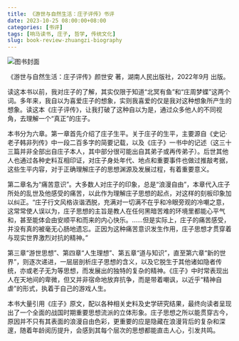 ```yaml
---
title: 《游世与自然生活：庄子评传》书评
date: 2023-10-25 08:00:00+08:00
categories: [书评]
tags: [响马读书, 庄子, 哲学, 传统文化]
slug: book-review-zhuangzi-biography
---
```


<div class="p-3 text-center">
  <img class="img-fluid" src="/uploads/2023/1025/book-cover.png" alt="图书封面" style="max-width:400px; max-height:400px;">
</div>

《游世与自然生活：庄子评传》颜世安 著，湖南人民出版社，2022年9月 出版。

读这本书以前，我对庄子的了解，其实仅限于知道“北冥有鱼”和“庄周梦蝶”这两个词。多年来，我自以为喜爱庄子的想象，实则我喜爱的仅是我对这种想象所产生的想象。读这本《庄子评传》，让我打破了这种自以为是，通过众多他人的不同视角，去理解一个“真正”的庄子。

本书分为六章。第一章首先介绍了庄子生平。关于庄子的生平，主要源自《史记·老子韩非列传》中一段二百多字的简要记载，以及《庄子》一书中的记述（这三十三篇并非全部出自庄子本人，其中部分很可能出自其弟子或再传弟子）。后世其他人也通过各种史料互相印证，对庄子身处年代、地点和重要事件也做过推敲考据，这些生平内容，对于正确理解庄子的思想渊源及发展过程，有着重要意义。

第二章名为“痛苦意识”。大多数人对庄子的印象，总是“浪漫自由”，本章代入庄子所处的乱世及他感受的痛苦，以此作为理解庄子思想的起点，对这样的刻板印象加以纠正。“庄子行文风格诙谐洒脱，充满对一切满不在乎和冷眼旁观的冷嘲之意，这常常使人误以为，庄子思想的主旨是教人在任何黑暗苦难的环境里都能心平气和，甚至能体会由安顺平和而来的内心快乐。……但是实际上，庄子的痛苦感受，并没有真的被毫无心肠地遗忘。正因为这种痛苦意识发生作用，庄子思想才贯穿着与现实世界激烈对抗的精神。”

第三章“游世思想”、第四章“人生理想”、第五章“道与知识”，直至第六章“新的世界”，则逐次递进，一层层剖析庄子思想的含义，以及它脱生于其他诸如隐者传统，亦或老子无为等思想，而发展出的独特的复杂的精神。《庄子》中时常表现出人在天地间的卑微，但又并非宿命地放弃抗争，而是带着嘲讽，以近乎“精神自虐”的形式，执着于自己的游戏人生。

本书大量引用《庄子》原文，配以各种相关史料及史学研究结果，最终向读者呈现出了一个全面的战国时期重要思想流派的立体形象。庄子思想之所以能贯穿古今，原因并不只有其表面的浪漫自由色彩，更重要的应是隐藏在浪漫背后的复杂和深邃，随着年龄阅历提升，会感到其每个层次的思想都能直击人心，引发共鸣。
